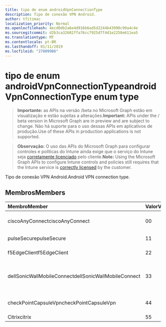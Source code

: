 ```yaml
---
title: tipo de enum androidVpnConnectionType
description: Tipo de conexão VPN Android.
author: tfitzmac
localization_priority: Normal
ms.openlocfilehash: 4ecd0db2a6e4d916b6ad5d2244b43990c99a4c4e
ms.sourcegitcommit: d2b3ca32602ffa76cc7925d7f4d1e2258e611ea5
ms.translationtype: MT
ms.contentlocale: pt-BR
ms.lasthandoff: 01/11/2019
ms.locfileid: "27809986"
---
```

# <a name="androidvpnconnectiontype-enum-type"></a><span data-ttu-id="37d9d-103">tipo de enum androidVpnConnectionType</span><span class="sxs-lookup"><span data-stu-id="37d9d-103">androidVpnConnectionType enum type</span></span>

> <span data-ttu-id="37d9d-104">**Importante:** as APIs na versão /beta no Microsoft Graph estão em visualização e estão sujeitas a alterações.</span><span class="sxs-lookup"><span data-stu-id="37d9d-104">**Important:** APIs under the / beta version in Microsoft Graph are in preview and are subject to change.</span></span> <span data-ttu-id="37d9d-105">Não há suporte para o uso dessas APIs em aplicativos de produção.</span><span class="sxs-lookup"><span data-stu-id="37d9d-105">Use of these APIs in production applications is not supported.</span></span>

> <span data-ttu-id="37d9d-106">**Observação:** O uso das APIs do Microsoft Graph para configurar controles e políticas do Intune ainda exige que o serviço do Intune seja [corretamente licenciado](https://go.microsoft.com/fwlink/?linkid=839381) pelo cliente.</span><span class="sxs-lookup"><span data-stu-id="37d9d-106">**Note:** Using the Microsoft Graph APIs to configure Intune controls and policies still requires that the Intune service is [correctly licensed](https://go.microsoft.com/fwlink/?linkid=839381) by the customer.</span></span>

<span data-ttu-id="37d9d-107">Tipo de conexão VPN Android.</span><span class="sxs-lookup"><span data-stu-id="37d9d-107">Android VPN connection type.</span></span>
## <a name="members"></a><span data-ttu-id="37d9d-108">Membros</span><span class="sxs-lookup"><span data-stu-id="37d9d-108">Members</span></span>
|<span data-ttu-id="37d9d-109">Membro</span><span class="sxs-lookup"><span data-stu-id="37d9d-109">Member</span></span>|<span data-ttu-id="37d9d-110">Valor</span><span class="sxs-lookup"><span data-stu-id="37d9d-110">Value</span></span>|<span data-ttu-id="37d9d-111">Descrição</span><span class="sxs-lookup"><span data-stu-id="37d9d-111">Description</span></span>|
|:---|:---|:---|
|<span data-ttu-id="37d9d-112">ciscoAnyConnect</span><span class="sxs-lookup"><span data-stu-id="37d9d-112">ciscoAnyConnect</span></span>|<span data-ttu-id="37d9d-113">0</span><span class="sxs-lookup"><span data-stu-id="37d9d-113">0</span></span>|<span data-ttu-id="37d9d-114">AnyConnect da Cisco.</span><span class="sxs-lookup"><span data-stu-id="37d9d-114">Cisco AnyConnect.</span></span>|
|<span data-ttu-id="37d9d-115">pulseSecure</span><span class="sxs-lookup"><span data-stu-id="37d9d-115">pulseSecure</span></span>|<span data-ttu-id="37d9d-116">1</span><span class="sxs-lookup"><span data-stu-id="37d9d-116">1</span></span>|<span data-ttu-id="37d9d-117">Pulso seguro.</span><span class="sxs-lookup"><span data-stu-id="37d9d-117">Pulse Secure.</span></span>|
|<span data-ttu-id="37d9d-118">f5EdgeClient</span><span class="sxs-lookup"><span data-stu-id="37d9d-118">f5EdgeClient</span></span>|<span data-ttu-id="37d9d-119">2</span><span class="sxs-lookup"><span data-stu-id="37d9d-119">2</span></span>|<span data-ttu-id="37d9d-120">F5 Cliente de borda.</span><span class="sxs-lookup"><span data-stu-id="37d9d-120">F5 Edge Client.</span></span>|
|<span data-ttu-id="37d9d-121">dellSonicWallMobileConnect</span><span class="sxs-lookup"><span data-stu-id="37d9d-121">dellSonicWallMobileConnect</span></span>|<span data-ttu-id="37d9d-122">3</span><span class="sxs-lookup"><span data-stu-id="37d9d-122">3</span></span>|<span data-ttu-id="37d9d-123">Conexão do Dell SonicWALL Mobile.</span><span class="sxs-lookup"><span data-stu-id="37d9d-123">Dell SonicWALL Mobile Connection.</span></span>|
|<span data-ttu-id="37d9d-124">checkPointCapsuleVpn</span><span class="sxs-lookup"><span data-stu-id="37d9d-124">checkPointCapsuleVpn</span></span>|<span data-ttu-id="37d9d-125">4</span><span class="sxs-lookup"><span data-stu-id="37d9d-125">4</span></span>|<span data-ttu-id="37d9d-126">Verifique o ponto Cápsula VPN.</span><span class="sxs-lookup"><span data-stu-id="37d9d-126">Check Point Capsule VPN.</span></span>|
|<span data-ttu-id="37d9d-127">Citrix</span><span class="sxs-lookup"><span data-stu-id="37d9d-127">citrix</span></span>|<span data-ttu-id="37d9d-128">5</span><span class="sxs-lookup"><span data-stu-id="37d9d-128">5</span></span>|<span data-ttu-id="37d9d-129">Citrix</span><span class="sxs-lookup"><span data-stu-id="37d9d-129">Citrix</span></span>|





